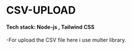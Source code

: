 # CSV-UPLOAD
#### Tech stack: Node-js , Tailwind CSS
-For upload the CSV file here i use multer library.
